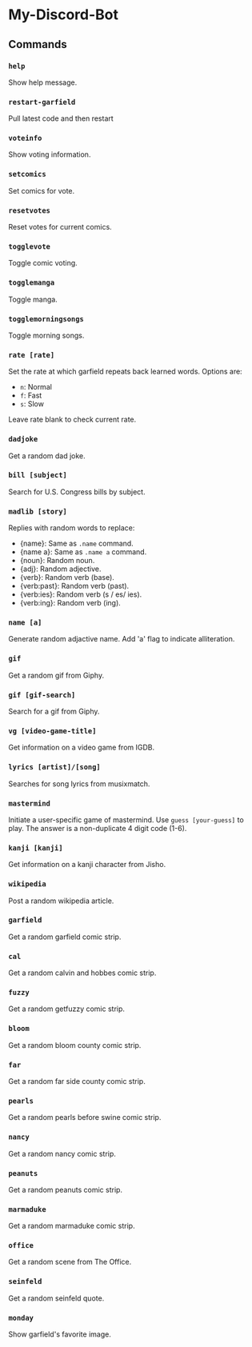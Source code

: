 # My-Discord-Bot

## Commands

### `help`

Show help message.

### `restart-garfield`

Pull latest code and then restart

### `voteinfo`

Show voting information.

### `setcomics`

Set comics for vote.

### `resetvotes`

Reset votes for current comics.

### `togglevote`

Toggle comic voting.

### `togglemanga`

Toggle manga.

### `togglemorningsongs`

Toggle morning songs.

### `rate [rate]`

Set the rate at which garfield repeats back learned words. Options are:

- `n`: Normal
- `f`: Fast
- `s`: Slow

Leave rate blank to check current rate.

### `dadjoke`

Get a random dad joke.

### `bill [subject]`

Search for U.S. Congress bills by subject.

### `madlib [story]`

Replies with random words to replace:

- {name}: Same as `.name` command.
- {name a}: Same as `.name a` command.
- {noun}: Random noun.
- {adj}: Random adjective.
- {verb}: Random verb (base).
- {verb:past}: Random verb (past).
- {verb:ies}: Random verb (s / es/ ies).
- {verb:ing}: Random verb (ing).

### `name [a]`

Generate random adjactive  name. Add 'a' flag to indicate alliteration.

### `gif`

Get a random gif from Giphy.

### `gif [gif-search]`

Search for a gif from Giphy.

### `vg [video-game-title]`

Get information on a video game from IGDB.

### `lyrics [artist]/[song]`

Searches for song lyrics from musixmatch.

### `mastermind`

Initiate a user-specific game of mastermind. Use `guess [your-guess]` to play. The answer is a non-duplicate 4 digit code (1-6).

### `kanji [kanji]`

Get information on a kanji character from Jisho.

### `wikipedia`

Post a random wikipedia article.

### `garfield`

Get a random garfield comic strip.

### `cal`

Get a random calvin and hobbes comic strip.

### `fuzzy`

Get a random getfuzzy comic strip.

### `bloom`

Get a random bloom county comic strip.

### `far`

Get a random far side county comic strip.

### `pearls`

Get a random pearls before swine comic strip.

### `nancy`

Get a random nancy comic strip.

### `peanuts`

Get a random peanuts comic strip.

### `marmaduke`

Get a random marmaduke comic strip.

### `office`

Get a random scene from The Office.

### `seinfeld`

Get a random seinfeld quote.

### `monday`

Show garfield's favorite image.
